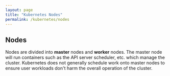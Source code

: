 ```yaml
---
layout: page
title: "Kubernetes Nodes"
permalink: /kubernetes/nodes
---
```


## Nodes

Nodes are divided into **master** nodes and **worker** nodes. The master node will run containers such as the API server scheduler, etc. which manage the cluster. Kubernetes does not generally schedule work onto master nodes to ensure user workloads don't harm the overall operation of the cluster.

